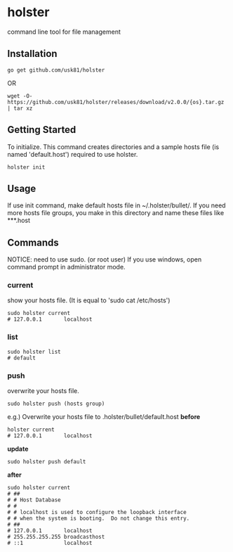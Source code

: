 # holster
command line tool for file management

## Installation


```
go get github.com/usk81/holster
```

OR

```
wget -O- https://github.com/usk81/holster/releases/download/v2.0.0/{os}.tar.gz | tar xz
```

## Getting Started
To initialize.
This command creates directories and a sample hosts file (is named 'default.host') required to use holster.

```
holster init
```

## Usage

If use init command, make default hosts file in ~/.holster/bullet/.
If you need more hosts file groups, you make in this directory and name these files like ***.host

## Commands

NOTICE:
need to use sudo. (or root user)
If you use windows, open command prompt in administrator mode.

### current
show your hosts file. (It is equal to 'sudo cat /etc/hosts')

```
sudo holster current
# 127.0.0.1       localhost
```

### list

```
sudo holster list
# default
```

### push
overwrite your hosts file.

```
sudo holster push (hosts group)
```

e.g.) Overwrite your hosts file to .holster/bullet/default.host
**before**

```
holster current
# 127.0.0.1       localhost
```

**update**

```
sudo holster push default
```

**after**

```
sudo holster current
# ##
# # Host Database
# #
# # localhost is used to configure the loopback interface
# # when the system is booting.  Do not change this entry.
# ##
# 127.0.0.1       localhost
# 255.255.255.255 broadcasthost
# ::1             localhost
```
